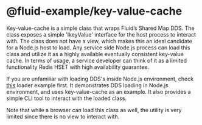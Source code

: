 # @fluid-example/key-value-cache

Key-value-cache is a simple class that wraps Fluid’s Shared Map DDS. The class exposes a simple 'IkeyValue' interface for the host process to interact with. The class does not have a view, which makes this an ideal candidate for a Node.js host to load. Any service side Node.js process can load this class and utilize it as a highly available eventually consistent key-value cache. In terms of usage, a service developer can think of it as a limited functionality Redis HSET with high availability guarantee.

If you are unfamiliar with loading DDS's inside Node.js environment, check [this](https://github.com/microsoft/FluidFramework/tree/master/examples/hosts/node-host) loader example first. It demonstrates DDS loading in Node.js environment, and uses key-value-cache as an example. It also provides a simple CLI tool to interact with the loaded class.

Note that while a browser can load this class as well, the utility is very limited since there is no view to interact with.

